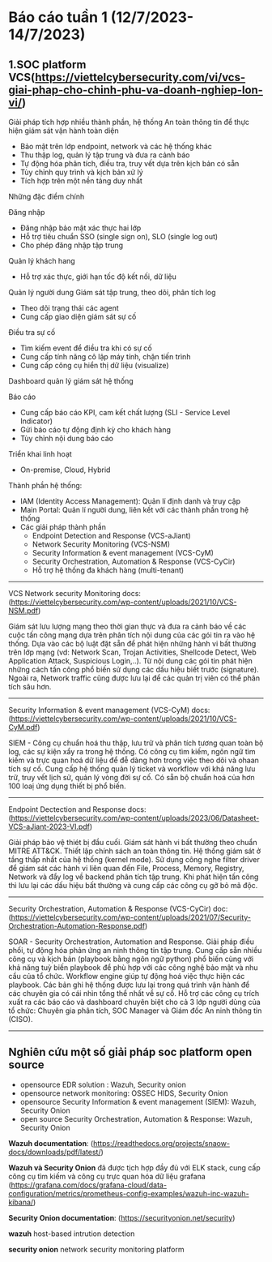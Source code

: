 # Báo cáo tuần 1 (12/7/2023-14/7/2023)
## 1.SOC platform VCS(https://viettelcybersecurity.com/vi/vcs-giai-phap-cho-chinh-phu-va-doanh-nghiep-lon-vi/)
Giải pháp tích hợp nhiều thành phần, hệ thống An toàn thông tin để thực hiện giám sát vận hành toàn diện
-	Bảo mật trên lớp endpoint, network và các hệ thống khác
-	Thu thập log, quản lý tập trung và đưa ra cảnh báo
-	Tự động hóa phân tích, điều tra, truy vết dựa trên kịch bản có sẵn
-	Tùy chỉnh quy trình và kịch bản xử lý
-	Tích hợp trên một nền tảng duy nhất

Những đặc điểm chính

Đăng nhập
-	Đăng nhập bảo mật xác thực hai lớp
-	Hỗ trợ tiêu chuẩn SSO (single sign on), SLO (single log out)
-	Cho phép đăng nhập tập trung

Quản lý khách hang
-	Hỗ trợ xác thực, giới hạn tốc độ kết nối, dữ liệu

Quản lý người dung
Giám sát tập trung, theo dõi, phân tích log
-	Theo dõi trạng thái các agent
-	Cung cấp giao diện giám sát sự cố

Điều tra sự cố
-	Tìm kiếm event để điều tra khi có sự cố
-	Cung cấp tính năng cô lập máy tính, chặn tiến trình
-	Cung cấp công cụ hiển thị dữ liệu (visualize)

Dashboard quản lý giám sát hệ thống

Báo cáo
-	Cung cấp báo cáo KPI, cam kết chất lượng (SLI - Service Level Indicator)
-	Gửi báo cáo tự động định kỳ cho khách hàng
-	Tùy chỉnh nội dung báo cáo

Triển khai linh hoạt
-	On-premise, Cloud, Hybrid

Thành phần hệ thống:
-	IAM (Identity Access Management): Quản lí định danh và truy cập
-	Main Portal: Quản lí người dung, liên kết với các thành phần trong hệ thống
-	Các giải pháp thành phần
    - Endpoint Detection and Response (VCS-aJiant)
    - Network Security Monitoring (VCS-NSM)
    - Security Information & event management (VCS-CyM)
    - Security Orchestration, Automation & Response (VCS-CyCir)
    - Hỗ trợ hệ thống đa khách hàng (multi-tenant)
---
VCS Network security Monitoring
docs:(https://viettelcybersecurity.com/wp-content/uploads/2021/10/VCS-NSM.pdf)

Giám sát lưu lượng mạng theo thời gian thực và đưa ra cảnh báo về các cuộc tấn công mạng dựa trên phân tích nội dung của các gói tin ra vào hệ thống. Dựa vào các bộ luật đặt sẵn để phát hiện những hành vi bất thường trên lớp mạng (vd: Network Scan, Trojan Activities, Shellcode Detect, Web Application Attack, Suspicious Login,..). Từ nội dung các gói tin phát hiện những cách tấn công phổ biến sử dụng các dấu hiệu biết trước (signature). Ngoài ra, Network traffic cũng được lưu lại để các quản trị viên có thể phân tích sâu hơn.

---

Security Information & event management (VCS-CyM)
docs:(https://viettelcybersecurity.com/wp-content/uploads/2021/10/VCS-CyM.pdf)

SIEM - Công cụ chuẩn hoá thu thập, lưu trữ và phân tích tương quan toàn bộ log, các sự kiện xẩy ra trong hệ thống. Có công cụ tìm kiếm, ngôn ngữ tìm kiếm và trực quan hoá dữ liệu để đễ dàng hơn trong việc theo dõi và ohaan tích sự cố. Cung cấp hệ thống quản lý ticket và workflow với khả năng lưu trữ, truy vết lịch sử, quản lý vòng đời sự cố. Có sẵn bộ chuẩn hoá của hơn 100 loaị ứng dụng thiết bị phổ biến.

---

Endpoint Dectection and Response
docs:(https://viettelcybersecurity.com/wp-content/uploads/2023/06/Datasheet-VCS-aJiant-2023-VI.pdf)

Giải pháp bảo vệ thiét bị đầu cuối. Giám sát hành vi bất thường theo chuẩn MITRE ATT&CK. Thiết lập chính sách an toàn thông tin. Hệ thống giám sát ở tầng thấp nhất của hệ thống (kernel mode). Sử dụng công nghe filter driver để giám sát các hành vi liên quan đến File, Process, Memory, Registry, Network và đẩy log về backend phân tích tập trung. Khi phát hiện tấn công thì lưu lại các dấu hiệu bất thường và cung cấp các công cụ gỡ bỏ mã độc.

---

Security Orchestration, Automation & Response (VCS-CyCir)
doc: (https://viettelcybersecurity.com/wp-content/uploads/2021/07/Security-Orchestration-Automation-Response.pdf)

SOAR - Security Orchestration, Automation and Response. Giải pháp điều phối, tự động hóa phản ứng an ninh thông tin tập trung. Cung cấp sẵn nhiều công cụ và kịch bản (playbook bằng ngôn ngữ python) phổ biến cùng với khả năng tuỳ biến playbook để phù hợp với các công nghệ bảo mật và nhu cầu của tổ chức. Workflow engine giúp tự động hoá việc thực hiện các playbook. Các bản ghi hệ thống được lưu lại trong quá trình vận hành để các chuyên gia có cái nhìn tổng thể nhất về sự cố. Hỗ trợ các công cụ trích xuất ra các báo cáo và dashboard chuyên biệt cho cả 3 lớp người dùng của tổ chức: Chuyên gia phân tích, SOC Manager và Giám đốc An ninh thông tin (CISO).

---

## Nghiên cứu một số giải pháp soc platform open source

- opensource EDR solution : Wazuh, Security onion
- opensource network monitoring: OSSEC HIDS, Security Onion
- opensource Security Information & event management (SIEM): Wazuh, Security Onion
- open source Security Orchestration, Automation & Response: Wazuh, Security Onion

**Wazuh documentation**: (https://readthedocs.org/projects/snaow-docs/downloads/pdf/latest/)

**Wazuh và Security Onion** đã được tịch hợp đầy đủ với ELK stack, cung cấp công cụ tìm kiếm và công cụ trực quan hóa dữ liệu grafana (https://grafana.com/docs/grafana-cloud/data-configuration/metrics/prometheus-config-examples/wazuh-inc-wazuh-kibana/)

**Security Onion documentation**: (https://securityonion.net/security)

**wazuh** host-based intrution detection

**security onion** network security monitoring platform
